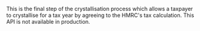 This is the final step of the crystallisation process which allows a taxpayer to crystallise for a tax year by agreeing to the HMRC's tax calculation. This API is not available in production.